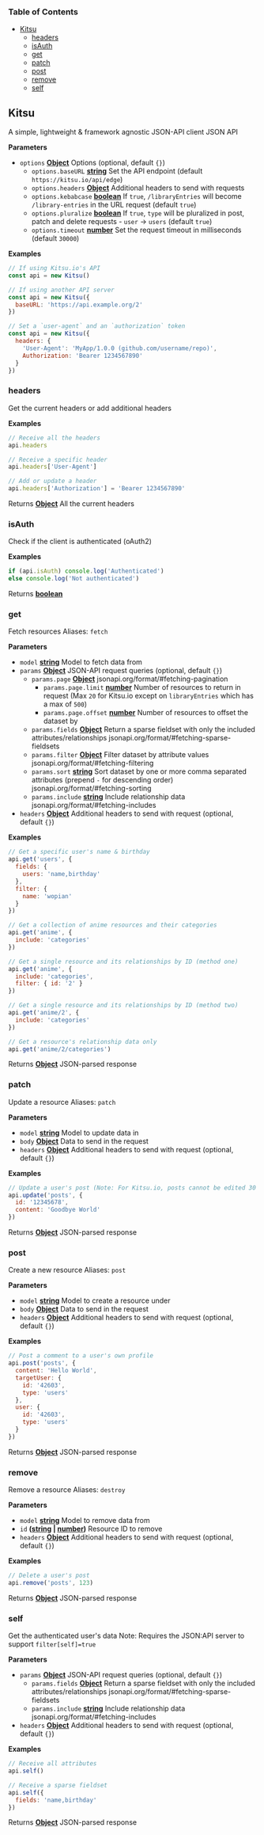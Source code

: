 <!-- Generated by documentation.js. Update this documentation by updating the source code. -->

### Table of Contents

-   [Kitsu](#kitsu)
    -   [headers](#headers)
    -   [isAuth](#isauth)
    -   [get](#get)
    -   [patch](#patch)
    -   [post](#post)
    -   [remove](#remove)
    -   [self](#self)

## Kitsu

A simple, lightweight & framework agnostic JSON-API client JSON API

**Parameters**

-   `options` **[Object](https://developer.mozilla.org/docs/Web/JavaScript/Reference/Global_Objects/Object)** Options (optional, default `{}`)
    -   `options.baseURL` **[string](https://developer.mozilla.org/docs/Web/JavaScript/Reference/Global_Objects/String)** Set the API endpoint (default `https://kitsu.io/api/edge`)
    -   `options.headers` **[Object](https://developer.mozilla.org/docs/Web/JavaScript/Reference/Global_Objects/Object)** Additional headers to send with requests
    -   `options.kebabcase` **[boolean](https://developer.mozilla.org/docs/Web/JavaScript/Reference/Global_Objects/Boolean)** If `true`, `/libraryEntries` will become `/library-entries` in the URL request (default `true`)
    -   `options.pluralize` **[boolean](https://developer.mozilla.org/docs/Web/JavaScript/Reference/Global_Objects/Boolean)** If `true`, `type` will be pluralized in post, patch and delete requests - `user` -> `users` (default `true`)
    -   `options.timeout` **[number](https://developer.mozilla.org/docs/Web/JavaScript/Reference/Global_Objects/Number)** Set the request timeout in milliseconds (default `30000`)

**Examples**

```javascript
// If using Kitsu.io's API
const api = new Kitsu()
```

```javascript
// If using another API server
const api = new Kitsu({
  baseURL: 'https://api.example.org/2'
})
```

```javascript
// Set a `user-agent` and an `authorization` token
const api = new Kitsu({
  headers: {
    'User-Agent': 'MyApp/1.0.0 (github.com/username/repo)',
    Authorization: 'Bearer 1234567890'
  }
})
```

### headers

Get the current headers or add additional headers

**Examples**

```javascript
// Receive all the headers
api.headers
```

```javascript
// Receive a specific header
api.headers['User-Agent']
```

```javascript
// Add or update a header
api.headers['Authorization'] = 'Bearer 1234567890'
```

Returns **[Object](https://developer.mozilla.org/docs/Web/JavaScript/Reference/Global_Objects/Object)** All the current headers

### isAuth

Check if the client is authenticated (oAuth2)

**Examples**

```javascript
if (api.isAuth) console.log('Authenticated')
else console.log('Not authenticated')
```

Returns **[boolean](https://developer.mozilla.org/docs/Web/JavaScript/Reference/Global_Objects/Boolean)** 

### get

Fetch resources
Aliases: `fetch`

**Parameters**

-   `model` **[string](https://developer.mozilla.org/docs/Web/JavaScript/Reference/Global_Objects/String)** Model to fetch data from
-   `params` **[Object](https://developer.mozilla.org/docs/Web/JavaScript/Reference/Global_Objects/Object)** JSON-API request queries (optional, default `{}`)
    -   `params.page` **[Object](https://developer.mozilla.org/docs/Web/JavaScript/Reference/Global_Objects/Object)** jsonapi.org/format/#fetching-pagination
        -   `params.page.limit` **[number](https://developer.mozilla.org/docs/Web/JavaScript/Reference/Global_Objects/Number)** Number of resources to return in request (Max `20` for Kitsu.io except on `libraryEntries` which has a max of `500`)
        -   `params.page.offset` **[number](https://developer.mozilla.org/docs/Web/JavaScript/Reference/Global_Objects/Number)** Number of resources to offset the dataset by
    -   `params.fields` **[Object](https://developer.mozilla.org/docs/Web/JavaScript/Reference/Global_Objects/Object)** Return a sparse fieldset with only the included attributes/relationships jsonapi.org/format/#fetching-sparse-fieldsets
    -   `params.filter` **[Object](https://developer.mozilla.org/docs/Web/JavaScript/Reference/Global_Objects/Object)** Filter dataset by attribute values jsonapi.org/format/#fetching-filtering
    -   `params.sort` **[string](https://developer.mozilla.org/docs/Web/JavaScript/Reference/Global_Objects/String)** Sort dataset by one or more comma separated attributes (prepend `-` for descending order) jsonapi.org/format/#fetching-sorting
    -   `params.include` **[string](https://developer.mozilla.org/docs/Web/JavaScript/Reference/Global_Objects/String)** Include relationship data jsonapi.org/format/#fetching-includes
-   `headers` **[Object](https://developer.mozilla.org/docs/Web/JavaScript/Reference/Global_Objects/Object)** Additional headers to send with request (optional, default `{}`)

**Examples**

```javascript
// Get a specific user's name & birthday
api.get('users', {
  fields: {
    users: 'name,birthday'
  },
  filter: {
    name: 'wopian'
  }
})
```

```javascript
// Get a collection of anime resources and their categories
api.get('anime', {
  include: 'categories'
})
```

```javascript
// Get a single resource and its relationships by ID (method one)
api.get('anime', {
  include: 'categories',
  filter: { id: '2' }
})
```

```javascript
// Get a single resource and its relationships by ID (method two)
api.get('anime/2', {
  include: 'categories'
})
```

```javascript
// Get a resource's relationship data only
api.get('anime/2/categories')
```

Returns **[Object](https://developer.mozilla.org/docs/Web/JavaScript/Reference/Global_Objects/Object)** JSON-parsed response

### patch

Update a resource
Aliases: `patch`

**Parameters**

-   `model` **[string](https://developer.mozilla.org/docs/Web/JavaScript/Reference/Global_Objects/String)** Model to update data in
-   `body` **[Object](https://developer.mozilla.org/docs/Web/JavaScript/Reference/Global_Objects/Object)** Data to send in the request
-   `headers` **[Object](https://developer.mozilla.org/docs/Web/JavaScript/Reference/Global_Objects/Object)** Additional headers to send with request (optional, default `{}`)

**Examples**

```javascript
// Update a user's post (Note: For Kitsu.io, posts cannot be edited 30 minutes after creation)
api.update('posts', {
  id: '12345678',
  content: 'Goodbye World'
})
```

Returns **[Object](https://developer.mozilla.org/docs/Web/JavaScript/Reference/Global_Objects/Object)** JSON-parsed response

### post

Create a new resource
Aliases: `post`

**Parameters**

-   `model` **[string](https://developer.mozilla.org/docs/Web/JavaScript/Reference/Global_Objects/String)** Model to create a resource under
-   `body` **[Object](https://developer.mozilla.org/docs/Web/JavaScript/Reference/Global_Objects/Object)** Data to send in the request
-   `headers` **[Object](https://developer.mozilla.org/docs/Web/JavaScript/Reference/Global_Objects/Object)** Additional headers to send with request (optional, default `{}`)

**Examples**

```javascript
// Post a comment to a user's own profile
api.post('posts', {
  content: 'Hello World',
  targetUser: {
    id: '42603',
    type: 'users'
  },
  user: {
    id: '42603',
    type: 'users'
  }
})
```

Returns **[Object](https://developer.mozilla.org/docs/Web/JavaScript/Reference/Global_Objects/Object)** JSON-parsed response

### remove

Remove a resource
Aliases: `destroy`

**Parameters**

-   `model` **[string](https://developer.mozilla.org/docs/Web/JavaScript/Reference/Global_Objects/String)** Model to remove data from
-   `id` **([string](https://developer.mozilla.org/docs/Web/JavaScript/Reference/Global_Objects/String) \| [number](https://developer.mozilla.org/docs/Web/JavaScript/Reference/Global_Objects/Number))** Resource ID to remove
-   `headers` **[Object](https://developer.mozilla.org/docs/Web/JavaScript/Reference/Global_Objects/Object)** Additional headers to send with request (optional, default `{}`)

**Examples**

```javascript
// Delete a user's post
api.remove('posts', 123)
```

Returns **[Object](https://developer.mozilla.org/docs/Web/JavaScript/Reference/Global_Objects/Object)** JSON-parsed response

### self

Get the authenticated user's data
Note: Requires the JSON:API server to support `filter[self]=true`

**Parameters**

-   `params` **[Object](https://developer.mozilla.org/docs/Web/JavaScript/Reference/Global_Objects/Object)** JSON-API request queries (optional, default `{}`)
    -   `params.fields` **[Object](https://developer.mozilla.org/docs/Web/JavaScript/Reference/Global_Objects/Object)** Return a sparse fieldset with only the included attributes/relationships jsonapi.org/format/#fetching-sparse-fieldsets
    -   `params.include` **[string](https://developer.mozilla.org/docs/Web/JavaScript/Reference/Global_Objects/String)** Include relationship data jsonapi.org/format/#fetching-includes
-   `headers` **[Object](https://developer.mozilla.org/docs/Web/JavaScript/Reference/Global_Objects/Object)** Additional headers to send with request (optional, default `{}`)

**Examples**

```javascript
// Receive all attributes
api.self()
```

```javascript
// Receive a sparse fieldset
api.self({
  fields: 'name,birthday'
})
```

Returns **[Object](https://developer.mozilla.org/docs/Web/JavaScript/Reference/Global_Objects/Object)** JSON-parsed response
